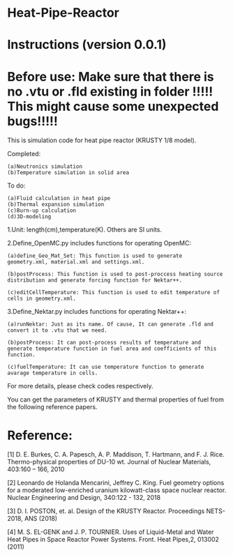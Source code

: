 # Heat-Pipe-Reactor
# Instructions (version 0.0.1)
# Before use: Make sure that there is no .vtu or .fld existing in folder !!!!! This might cause some unexpected bugs!!!!!

This is simulation code for heat pipe reactor (KRUSTY 1/8 model).

Completed:

    (a)Neutronics simulation 
    (b)Temperature simulation in solid area

To do:

    (a)Fluid calculation in heat pipe
    (b)Thermal expansion simulation
    (c)Burn-up calculation
    (d)3D-modeling


1.Unit: length(cm),temperature(K). Others are SI units.

2.Define_OpenMC.py includes functions for operating OpenMC:

    (a)define_Geo_Mat_Set: This function is used to generate  geometry.xml, material.xml and settings.xml.
    
    (b)postProcess: This function is used to post-proccess heating source distribution and generate forcing function for Nektar++.
    
    (c)editCellTemperature: This function is used to edit temperature of cells in geometry.xml.

3.Define_Nektar.py includes functions for operating Nektar++:

    (a)runNektar: Just as its name. Of cause, It can generate .fld and convert it to .vtu that we need.
    
    (b)postProcess: It can post-process results of temperature and generate temperature function in fuel area and coefficients of this function.
    
    (c)fuelTemperature: It can use temperature function to generate avarage temperature in cells.

For more details, please check codes respectively.

You can get the parameters of KRUSTY and thermal properties of fuel from the following reference papers. 

# Reference:
[1] D. E. Burkes, C. A. Papesch, A. P. Maddison, T. Hartmann, and F. J. Rice. Thermo-physical properties of DU-10 wt. Journal of Nuclear Materials, 403:160 – 166, 2010

[2] Leonardo de Holanda Mencarini, Jeffrey C. King. Fuel geometry options for a moderated low-enriched uranium kilowatt-class space nuclear reactor. Nuclear Engineering and Design, 340:122 - 132, 2018

[3] D. I. POSTON, et. al. Design of the KRUSTY Reactor. Proceedings NETS-2018, ANS (2018)

[4] M. S. EL-GENK and J. P. TOURNIER. Uses  of Liquid-Metal and Water Heat Pipes in Space Reactor Power Systems. Front. Heat Pipes,2, 013002 (2011)

